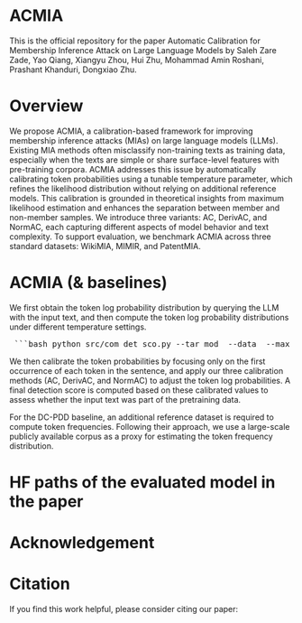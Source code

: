 # ACMIA
This is the official repository for the paper Automatic Calibration for Membership Inference Attack on Large Language Models by Saleh Zare Zade, Yao Qiang, Xiangyu Zhou, Hui Zhu, Mohammad Amin Roshani, Prashant Khanduri, Dongxiao Zhu.
# Overview
We propose ACMIA, a calibration-based framework for improving membership inference attacks (MIAs) on large language models (LLMs). Existing MIA methods often misclassify non-training texts as training data, especially when the texts are simple or share surface-level features with pre-training corpora. ACMIA addresses this issue by automatically calibrating token probabilities using a tunable temperature parameter, which refines the likelihood distribution without relying on additional reference models. This calibration is grounded in theoretical insights from maximum likelihood estimation and enhances the separation between member and non-member samples. We introduce three variants: AC, DerivAC, and NormAC, each capturing different aspects of model behavior and text complexity. To support evaluation, we benchmark ACMIA across three standard datasets: WikiMIA, MIMIR, and PatentMIA.
# ACMIA (& baselines)
We first obtain the token log probability distribution by querying the LLM with the input text, and then compute the token log probability distributions under different temperature settings.
<pre> ```bash python src/com_det_sco.py --tar_mod <model_name> --data <data_file> --max_cha <text-length> --lang <lang> ``` </pre>
We then calibrate the token probabilities by focusing only on the first occurrence of each token in the sentence, and apply our three calibration methods (AC, DerivAC, and NormAC) to adjust the token log probabilities. A final detection score is computed based on these calibrated values to assess whether the input text was part of the pretraining data.

For the DC-PDD baseline, an additional reference dataset is required to compute token frequencies. Following their approach, we use a large-scale publicly available corpus as a proxy for estimating the token frequency distribution.

# HF paths of the evaluated model in the paper

# Acknowledgement

# Citation
If you find this work helpful, please consider citing our paper:
